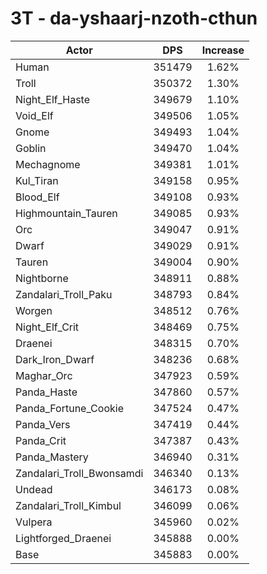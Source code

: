 # 3T - da-yshaarj-nzoth-cthun
| Actor | DPS | Increase |
|---|:---:|:---:|
|Human|351479|1.62%|
|Troll|350372|1.30%|
|Night_Elf_Haste|349679|1.10%|
|Void_Elf|349506|1.05%|
|Gnome|349493|1.04%|
|Goblin|349470|1.04%|
|Mechagnome|349381|1.01%|
|Kul_Tiran|349158|0.95%|
|Blood_Elf|349108|0.93%|
|Highmountain_Tauren|349085|0.93%|
|Orc|349047|0.91%|
|Dwarf|349029|0.91%|
|Tauren|349004|0.90%|
|Nightborne|348911|0.88%|
|Zandalari_Troll_Paku|348793|0.84%|
|Worgen|348512|0.76%|
|Night_Elf_Crit|348469|0.75%|
|Draenei|348315|0.70%|
|Dark_Iron_Dwarf|348236|0.68%|
|Maghar_Orc|347923|0.59%|
|Panda_Haste|347860|0.57%|
|Panda_Fortune_Cookie|347524|0.47%|
|Panda_Vers|347419|0.44%|
|Panda_Crit|347387|0.43%|
|Panda_Mastery|346940|0.31%|
|Zandalari_Troll_Bwonsamdi|346340|0.13%|
|Undead|346173|0.08%|
|Zandalari_Troll_Kimbul|346099|0.06%|
|Vulpera|345960|0.02%|
|Lightforged_Draenei|345888|0.00%|
|Base|345883|0.00%|
